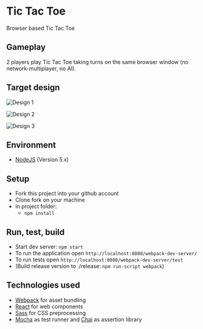 Tic Tac Toe
===========

Browser based Tic Tac Toe


Gameplay
--------

2 players play Tic Tac Toe taking turns on the same browser window (no network-multiplayer, no AI).


Target design
-------------

![Design 1](https://cdn.rawgit.com/neopoly/tic_tac_toe/master/doc/design-1.png?v=2)

![Design 2](https://cdn.rawgit.com/neopoly/tic_tac_toe/master/doc/design-2.png?v=2)

![Design 3](https://cdn.rawgit.com/neopoly/tic_tac_toe/master/doc/design-3.png?v=2)

Environment
-----------

* [NodeJS](https://nodejs.org) (Version 5.x)

Setup
-----

* Fork this project into your github account
* Clone fork on your machine
* In project folder:
  * `npm install`


Run, test, build
----------------

* Start dev server: `npm start`
* To run the application open `http://localhost:8080/webpack-dev-server/`
* To run tests open `http://localhost:8080/webpack-dev-server/test`
* (Build release version to ./release: `npm run-script webpack`)

Technologies used
-----------------

* [Webpack](https://github.com/webpack/webpack) for asset bundling
* [React](https://facebook.github.io/react/) for web components
* [Sass](http://sass-lang.com/) for CSS preprocessing
* [Mocha](http://mochajs.org/) as test runner and [Chai](http://chaijs.com/) as assertion library
